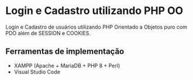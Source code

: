 # Login e Cadastro utilizando PHP OO
Login e Cadastro de usuários utilizando PHP Orientado a Objetos puro com PDO além de SESSION e COOKIES.

## Ferramentas de implementação
- XAMPP (Apache + MariaDB + PHP 8 + Perl)
- Visual Studio Code
